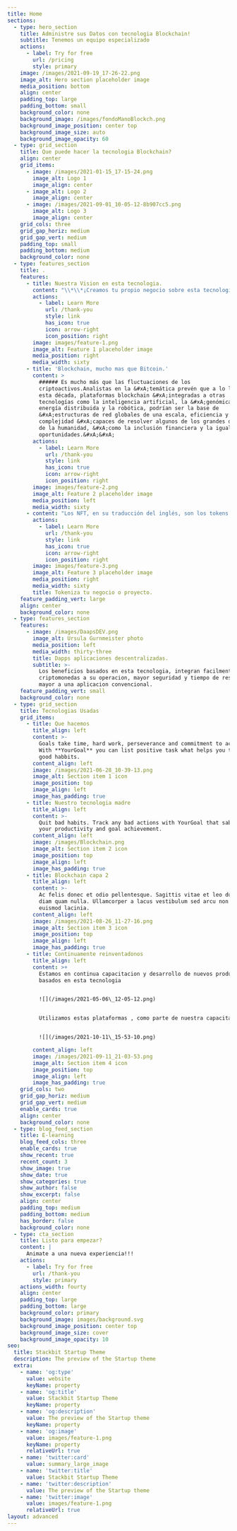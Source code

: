 ```yaml
---
title: Home
sections:
  - type: hero_section
    title: Administre sus Datos con tecnologia Blockchain!
    subtitle: Tenemos un equipo especializado
    actions:
      - label: Try for free
        url: /pricing
        style: primary
    image: /images/2021-09-19_17-26-22.png
    image_alt: Hero section placeholder image
    media_position: bottom
    align: center
    padding_top: large
    padding_bottom: small
    background_color: none
    background_image: /images/fondoManoBlockch.png
    background_image_position: center top
    background_image_size: auto
    background_image_opacity: 60
  - type: grid_section
    title: Que puede hacer la tecnologia Blockchain?
    align: center
    grid_items:
      - image: /images/2021-01-15_17-15-24.png
        image_alt: Logo 1
        image_align: center
      - image_alt: Logo 2
        image_align: center
      - image: /images/2021-09-01_10-05-12-8b907cc5.png
        image_alt: Logo 3
        image_align: center
    grid_cols: three
    grid_gap_horiz: medium
    grid_gap_vert: medium
    padding_top: small
    padding_bottom: medium
    background_color: none
  - type: features_section
    title: .
    features:
      - title: Nuestra Vision en esta tecnologia.
        content: "\\*\\*¡Creamos tu propio negocio sobre esta tecnologia! \\*\\*\_esto\nayuda a reducir el tiempo de ejecucion de tus transacciones en tu\nnegocio o emprendimeinto cryptodigital al proporcionarle la experiencia\nde de desarrollo y la integracion de nuevas tecnologias.\_\n\n"
        actions:
          - label: Learn More
            url: /thank-you
            style: link
            has_icon: true
            icon: arrow-right
            icon_position: right
        image: images/feature-1.png
        image_alt: Feature 1 placeholder image
        media_position: right
        media_width: sixty
      - title: 'Blockchain, mucho mas que Bitcoin.'
        content: >
          ###### Es mucho más que las fluctuaciones de los
          criptoactivos.Analistas en la &#xA;temática prevén que a lo largo de
          esta década, plataformas blockchain &#xA;integradas a otras
          tecnologías como la inteligencia artificial, la &#xA;genómica, la
          energía distribuida y la robótica, podrían ser la base de
          &#xA;estructuras de red globales de una escala, eficiencia y
          complejidad &#xA;capaces de resolver algunos de los grandes desafíos
          de la humanidad, &#xA;como la inclusión financiera y la igualdad de
          oportunidades.&#xA;&#xA;
        actions:
          - label: Learn More
            url: /thank-you
            style: link
            has_icon: true
            icon: arrow-right
            icon_position: right
        image: images/feature-2.png
        image_alt: Feature 2 placeholder image
        media_position: left
        media_width: sixty
      - content: "Los NFT, en su traducción del inglés, son los tokens no fungibles: activos digitales que no sirven como moneda transaccional, pero tienen su valor y su propia dinámica de cotización dentro del mercado en el que operan.\nPara esto mismo ofrecemos la asesoría \_ en el manejo de las diferentes plataformas que manejan estos activos no fungibles , hasta la realización de una plataforma integral de comercialización de NFT\_ y llegado el caso crear su propio TOKEN FUNGIBLE .\n"
        actions:
          - label: Learn More
            url: /thank-you
            style: link
            has_icon: true
            icon: arrow-right
            icon_position: right
        image: images/feature-3.png
        image_alt: Feature 3 placeholder image
        media_position: right
        media_width: sixty
        title: Tokeniza tu negocio o proyecto.
    feature_padding_vert: large
    align: center
    background_color: none
  - type: features_section
    features:
      - image: /images/DaapsDEV.png
        image_alt: Ursula Gurnmeister photo
        media_position: left
        media_width: thirty-three
        title: Dapps aplicaciones descentralizadas.
        subtitle: >-
          Los beneficios basados en esta tecnologia, integran facilmente las
          criptomonedas a su operacion, mayor seguridad y tiempo de respuesta
          mayor a una aplicacion convencional.
    feature_padding_vert: small
    background_color: none
  - type: grid_section
    title: Tecnologias Usadas
    grid_items:
      - title: Que hacemos
        title_align: left
        content: >-
          Goals take time, hard work, perseverance and commitment to achieve it.
          With **YourGoal** you can list positive task what helps you to create
          good habbits.
        content_align: left
        image: /images/2021-06-28_10-39-13.png
        image_alt: Section item 1 icon
        image_position: top
        image_align: left
        image_has_padding: true
      - title: Nuestro tecnologia madre
        title_align: left
        content: >-
          Quit bad habits. Track any bad actions with YourGoal that sabotage
          your productivity and goal achievement.
        content_align: left
        image: /images/Blockchain.png
        image_alt: Section item 2 icon
        image_position: top
        image_align: left
        image_has_padding: true
      - title: Blockchain capa 2
        title_align: left
        content: >-
          Ac felis donec et odio pellentesque. Sagittis vitae et leo duis ut
          diam quam nulla. Ullamcorper a lacus vestibulum sed arcu non odio
          euismod lacinia.
        content_align: left
        image: /images/2021-08-26_11-27-16.png
        image_alt: Section item 3 icon
        image_position: top
        image_align: left
        image_has_padding: true
      - title: Continuamente reinventadonos
        title_align: left
        content: >+
          Estamos en continua capacitacion y desarrollo de nuevos productos
          basados en esta tecnologia


          ![](/images/2021-05-06\_12-05-12.png)


          Utilizamos estas plataformas , como parte de nuestra capacitacion. 


          ![](/images/2021-10-11\_15-53-10.png)

        content_align: left
        image: /images/2021-09-11_21-03-53.png
        image_alt: Section item 4 icon
        image_position: top
        image_align: left
        image_has_padding: true
    grid_cols: two
    grid_gap_horiz: medium
    grid_gap_vert: medium
    enable_cards: true
    align: center
    background_color: none
  - type: blog_feed_section
    title: E-learning
    blog_feed_cols: three
    enable_cards: true
    show_recent: true
    recent_count: 3
    show_image: true
    show_date: true
    show_categories: true
    show_author: false
    show_excerpt: false
    align: center
    padding_top: medium
    padding_bottom: medium
    has_border: false
    background_color: none
  - type: cta_section
    title: Listo para empezar?
    content: |
      Animate a una nueva experiencia!!!
    actions:
      - label: Try for free
        url: /thank-you
        style: primary
    actions_width: fourty
    align: center
    padding_top: large
    padding_bottom: large
    background_color: primary
    background_image: images/background.svg
    background_image_position: center top
    background_image_size: cover
    background_image_opacity: 10
seo:
  title: Stackbit Startup Theme
  description: The preview of the Startup theme
  extra:
    - name: 'og:type'
      value: website
      keyName: property
    - name: 'og:title'
      value: Stackbit Startup Theme
      keyName: property
    - name: 'og:description'
      value: The preview of the Startup theme
      keyName: property
    - name: 'og:image'
      value: images/feature-1.png
      keyName: property
      relativeUrl: true
    - name: 'twitter:card'
      value: summary_large_image
    - name: 'twitter:title'
      value: Stackbit Startup Theme
    - name: 'twitter:description'
      value: The preview of the Startup theme
    - name: 'twitter:image'
      value: images/feature-1.png
      relativeUrl: true
layout: advanced
---
```

